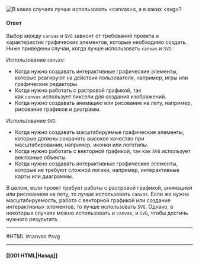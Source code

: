 ![В каких случаях лучше использовать `<canvas>`s, а в каких `<svg>`?](https://youtu.be/rWEsjNWBoIE?t=390)

#### Ответ

Выбор между `canvas` и `SVG` зависит от требований проекта и характеристик графических элементов, которые необходимо создать. Ниже приведены случаи, когда лучше использовать `canvas` и `SVG`:

Использование `canvas`:
- Когда нужно создавать интерактивные графические элементы, которые реагируют на действия пользователя, например, игры или графические редакторы.
- Когда нужно работать с растровой графикой, так как `canvas` использует пиксели для создания изображений.
- Когда нужно создавать анимацию или рисование на лету, например, рисование графиков и диаграмм.

Использование `SVG`:
- Когда нужно создавать масштабируемые графические элементы, которые должны сохранять высокое качество при масштабировании, например, иконки или логотипы.
- Когда нужно работать с векторной графикой, так как `SVG` использует векторные объекты.
- Когда нужно создавать интерактивные графические элементы, которые не требуют сложной логики, например, интерактивные карты или диаграммы.

В целом, если проект требует работы с растровой графикой, анимацией или рисованием на лету, то лучше использовать `canvas`. Если же нужна масштабируемость, работа с векторной графикой или создание интерактивных элементов, то лучше использовать `SVG`. Однако, в некоторых случаях можно использовать и `canvas`, и `SVG`, чтобы достичь нужного результата.

___
#HTML #canvas #svg

___

#### [[001 HTML|Назад]]